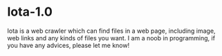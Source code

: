 # Iota-1.0
Iota is a web crawler which can find files in a web page, including image, web links and any kinds of files you want. I am a noob in programming, if you have any advices, please let me know!
